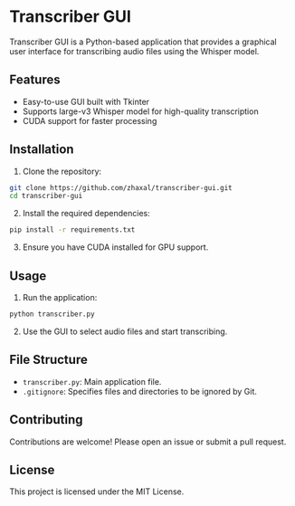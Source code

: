 # Transcriber GUI

Transcriber GUI is a Python-based application that provides a graphical user interface for transcribing audio files using the Whisper model.

## Features

- Easy-to-use GUI built with Tkinter
- Supports large-v3 Whisper model for high-quality transcription
- CUDA support for faster processing

## Installation

1. Clone the repository:
  ```sh
  git clone https://github.com/zhaxal/transcriber-gui.git
  cd transcriber-gui
  ```

2. Install the required dependencies:
  ```sh
  pip install -r requirements.txt
  ```

3. Ensure you have CUDA installed for GPU support.

## Usage

1. Run the application:
  ```sh
  python transcriber.py
  ```

2. Use the GUI to select audio files and start transcribing.

## File Structure

- `transcriber.py`: Main application file.
- `.gitignore`: Specifies files and directories to be ignored by Git.

## Contributing

Contributions are welcome! Please open an issue or submit a pull request.

## License

This project is licensed under the MIT License.